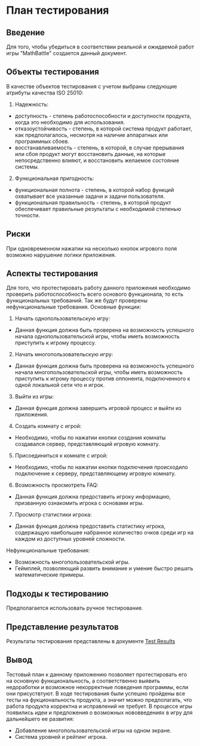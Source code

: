 # План тестирования
## Введение
Для того, чтобы убедиться в соответствии реальной и ожидаемой работ игры "MathBattle" создается данный документ.
## Объекты тестирования 
В качестве объектов тестирования с учетом выбраны следующие атрибуты качества ISO 25010:
1. Надежность:
- доступность - cтепень работоспособности и доступности продукта, когда это необходимо для использования.
- отказоустойчивость - степень, в которой система продукт работает, как предполагалось, несмотря на наличие аппаратных или программных сбоев.
- восстанавливаемость - степень, в которой, в случае прерывания или сбоя продукт могут восстановить данные, на которые непосредственно влияют, и восстановить желаемое состояние системы.
2. Функциональная пригодность:
- функциональная полнота - степень, в которой набор функций охватывает все указанные задачи и задачи пользователя.
- функциональная правильность - степень, в которой продукт обеспечивает правильные результаты с необходимой степенью точности.
## Риски
При одновременном нажатии на несколько кнопок игрового поля возможно нарушение логики приложения.
## Аспекты тестирования
Для того, что протестировать работу данного приложения необходимо проверить работоспособность всего основого функционала, то есть функциональных требований. Так же будут проверены нефункциональные требования.
Основные функции:
1. Начать однопользовательскую игру:

- Данная функция должна быть проверена на возможность успешного начала однопользовательской игры, чтобы иметь возможность приступить к игрому процессу.

2. Начать многопользовательскую игру:

- Данная функция должна быть проверена на возможность успешного начала многопользовательской игры, чтобы иметь возможность приступить к игрому процессу против оппонента, подключенного к одной локальной сети что и игрок.

3. Выйти из игры:

- Данная функция должна завершить игровой процесс и выйти из приложения.

4. Создать комнату с игрой:

- Необходимо, чтобы по нажатии кнопки создания комнаты создавался сервер, представляющий игровую комнату.

5. Присоединиться к комнате с игрой:

- Необходимо, чтобы по нажатии кнопки подключения происходило подключение к серверу, представляющему игровую комнату.

6. Возможность просмотреть FAQ:

- Данная функция должна предоставить игроку информацию, призванную ознакомить игрока с основами игры.

7. Просмотр статистики игрока:

- Данная функция должна предоставить статистику игрока, содержащую наибольшее набранное количество очков среди игр на каждом из 
доступных уровней 
сложности.

Нефункциональные требования:
- Возможность многопользовательской игры.
- Геймплей, позволяющий развить внимание и умение быстро решать математические примеры.
## Подходы к тестированию
Предполагается использовать ручное тестирование.
## Представление результатов
Результаты тестирования представлены в документе [Test Results]()
## Вывод

Тестовый план к данному приложению позволяет протестировать его на основную функциональность, а соответственно выявить недоработки и возможное некорректные поведения программы, если они присуствтуют.
В ходе тестирования были успешно пройдены все тесты на фукциональность продукта, а значит можно предполагать, что работа продукта корректна и исправлений не требует.
В процессе игры появились идеи и предложения о возможных нововведениях в игру для дальнейшего ее развития:
- Добавление многопользовательской игры на одном экране.
- Система уровней и рейтинг игрока.
